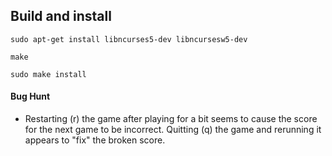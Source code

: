 ## Build and install

`sudo apt-get install libncurses5-dev libncursesw5-dev`

`make`

`sudo make install`

#### Bug Hunt
- Restarting (r) the game after playing for a bit seems to cause the score for the next game to be incorrect. Quitting (q) the game and rerunning it appears to "fix" the broken score.
